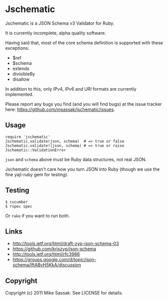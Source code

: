 # Jschematic

Jschematic is a JSON Schema v3 Validator for Ruby.

It is currently incomplete, alpha quality software.

Having said that, most of the core schema definition is supported
with these exceptions:

 * $ref
 * $schema
 * extends
 * divisibleBy
 * disallow

In addition to this, only IPv4, IPv6 and URI formats are currently
implemented.

Please report any bugs you find (and you will find bugs) at the issue
tracker here: https://github.com/msassak/jschematic/issues.

## Usage

    require 'jschematic'
    Jschematic.validate(json, schema)  # => true or false
    Jschematic.validate!(json, schema) # => true or raise Jschematic::ValidationError

`json` and `schema` above must be Ruby data structures, not real JSON.

Jschematic doesn't care how you turn JSON into Ruby (though we use the
fine yajl-ruby gem for testing).

## Testing

    $ cucumber
    $ rspec spec

Or `rake` if you want to run both.

## Links

* http://tools.ietf.org/html/draft-zyp-json-schema-03
* https://github.com/kriszyp/json-schema
* http://tools.ietf.org/html/rfc3986
* https://groups.google.com/d/topic/json-schema/lftABvH5KkA/discussion

## Copyright

Copyright (c) 2011 Mike Sassak. See LICENSE for details.
